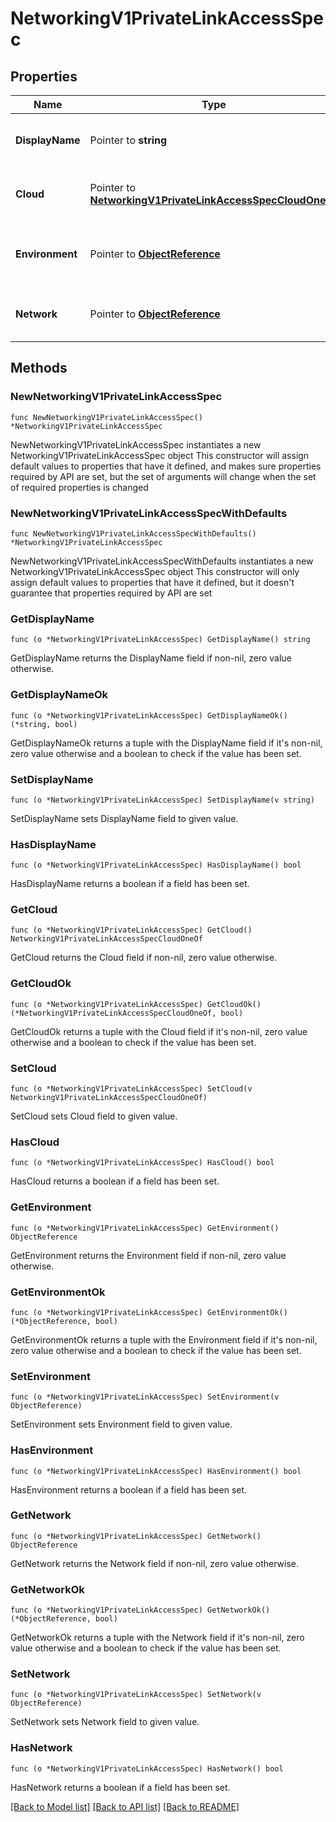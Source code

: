 # NetworkingV1PrivateLinkAccessSpec

## Properties

Name | Type | Description | Notes
------------ | ------------- | ------------- | -------------
**DisplayName** | Pointer to **string** | The name of the PrivateLink access | [optional] 
**Cloud** | Pointer to [**NetworkingV1PrivateLinkAccessSpecCloudOneOf**](NetworkingV1PrivateLinkAccessSpecCloudOneOf.md) | The cloud-specific PrivateLink details. | [optional] 
**Environment** | Pointer to [**ObjectReference**](ObjectReference.md) | The environment to which this belongs. | [optional] 
**Network** | Pointer to [**ObjectReference**](ObjectReference.md) | The network to which this belongs. | [optional] 

## Methods

### NewNetworkingV1PrivateLinkAccessSpec

`func NewNetworkingV1PrivateLinkAccessSpec() *NetworkingV1PrivateLinkAccessSpec`

NewNetworkingV1PrivateLinkAccessSpec instantiates a new NetworkingV1PrivateLinkAccessSpec object
This constructor will assign default values to properties that have it defined,
and makes sure properties required by API are set, but the set of arguments
will change when the set of required properties is changed

### NewNetworkingV1PrivateLinkAccessSpecWithDefaults

`func NewNetworkingV1PrivateLinkAccessSpecWithDefaults() *NetworkingV1PrivateLinkAccessSpec`

NewNetworkingV1PrivateLinkAccessSpecWithDefaults instantiates a new NetworkingV1PrivateLinkAccessSpec object
This constructor will only assign default values to properties that have it defined,
but it doesn't guarantee that properties required by API are set

### GetDisplayName

`func (o *NetworkingV1PrivateLinkAccessSpec) GetDisplayName() string`

GetDisplayName returns the DisplayName field if non-nil, zero value otherwise.

### GetDisplayNameOk

`func (o *NetworkingV1PrivateLinkAccessSpec) GetDisplayNameOk() (*string, bool)`

GetDisplayNameOk returns a tuple with the DisplayName field if it's non-nil, zero value otherwise
and a boolean to check if the value has been set.

### SetDisplayName

`func (o *NetworkingV1PrivateLinkAccessSpec) SetDisplayName(v string)`

SetDisplayName sets DisplayName field to given value.

### HasDisplayName

`func (o *NetworkingV1PrivateLinkAccessSpec) HasDisplayName() bool`

HasDisplayName returns a boolean if a field has been set.

### GetCloud

`func (o *NetworkingV1PrivateLinkAccessSpec) GetCloud() NetworkingV1PrivateLinkAccessSpecCloudOneOf`

GetCloud returns the Cloud field if non-nil, zero value otherwise.

### GetCloudOk

`func (o *NetworkingV1PrivateLinkAccessSpec) GetCloudOk() (*NetworkingV1PrivateLinkAccessSpecCloudOneOf, bool)`

GetCloudOk returns a tuple with the Cloud field if it's non-nil, zero value otherwise
and a boolean to check if the value has been set.

### SetCloud

`func (o *NetworkingV1PrivateLinkAccessSpec) SetCloud(v NetworkingV1PrivateLinkAccessSpecCloudOneOf)`

SetCloud sets Cloud field to given value.

### HasCloud

`func (o *NetworkingV1PrivateLinkAccessSpec) HasCloud() bool`

HasCloud returns a boolean if a field has been set.

### GetEnvironment

`func (o *NetworkingV1PrivateLinkAccessSpec) GetEnvironment() ObjectReference`

GetEnvironment returns the Environment field if non-nil, zero value otherwise.

### GetEnvironmentOk

`func (o *NetworkingV1PrivateLinkAccessSpec) GetEnvironmentOk() (*ObjectReference, bool)`

GetEnvironmentOk returns a tuple with the Environment field if it's non-nil, zero value otherwise
and a boolean to check if the value has been set.

### SetEnvironment

`func (o *NetworkingV1PrivateLinkAccessSpec) SetEnvironment(v ObjectReference)`

SetEnvironment sets Environment field to given value.

### HasEnvironment

`func (o *NetworkingV1PrivateLinkAccessSpec) HasEnvironment() bool`

HasEnvironment returns a boolean if a field has been set.

### GetNetwork

`func (o *NetworkingV1PrivateLinkAccessSpec) GetNetwork() ObjectReference`

GetNetwork returns the Network field if non-nil, zero value otherwise.

### GetNetworkOk

`func (o *NetworkingV1PrivateLinkAccessSpec) GetNetworkOk() (*ObjectReference, bool)`

GetNetworkOk returns a tuple with the Network field if it's non-nil, zero value otherwise
and a boolean to check if the value has been set.

### SetNetwork

`func (o *NetworkingV1PrivateLinkAccessSpec) SetNetwork(v ObjectReference)`

SetNetwork sets Network field to given value.

### HasNetwork

`func (o *NetworkingV1PrivateLinkAccessSpec) HasNetwork() bool`

HasNetwork returns a boolean if a field has been set.


[[Back to Model list]](../README.md#documentation-for-models) [[Back to API list]](../README.md#documentation-for-api-endpoints) [[Back to README]](../README.md)


